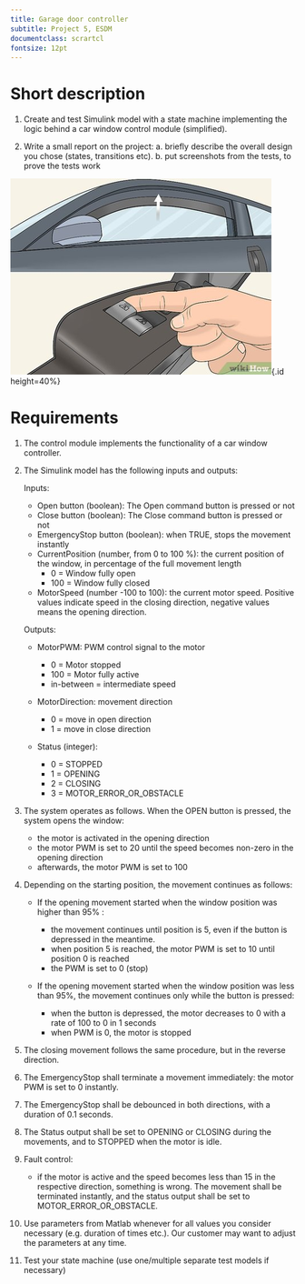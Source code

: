 ```yaml
---
title: Garage door controller
subtitle: Project 5, ESDM
documentclass: scrartcl
fontsize: 12pt
---
```


# Short description

1. Create and test Simulink model with a state machine implementing the logic behind a car window control module (simplified).

2. Write a small report on the project:
   a. briefly describe the overall design you chose (states, transitions etc).
   b. put screenshots from the tests, to prove the tests work
   
![Car window control module](img/CarWindow.jpg){.id height=40%}

# Requirements

1. The control module implements the functionality of a car window controller.
   
2. The Simulink model has the following inputs and outputs:
    
    Inputs:

    - Open button (boolean): The Open command button is pressed or not
    - Close button (boolean): The Close command button is pressed or not
    - EmergencyStop button (boolean): when TRUE, stops the movement instantly
    - CurrentPosition (number, from 0 to 100 %): the current position of the window, in percentage of the full movement length
        - 0 = Window fully open
        - 100 = Window fully closed
    - MotorSpeed (number -100 to 100): the current motor speed. Positive values indicate speed in the closing direction, negative values means the opening direction.
        
    Outputs:
    
    - MotorPWM: PWM control signal to the motor
        - 0 = Motor stopped
        - 100 = Motor fully active
        - in-between = intermediate speed
        
    - MotorDirection: movement direction
        - 0 = move in open direction
        - 1 = move in close direction
        
    - Status (integer):
        - 0 = STOPPED
        - 1 = OPENING
        - 2 = CLOSING
        - 3 = MOTOR_ERROR_OR_OBSTACLE
        
4. The system operates as follows. When the OPEN button is pressed, the system opens the window:

    - the motor is activated in the opening direction
    - the motor PWM is set to 20 until the speed becomes non-zero in the opening direction
    - afterwards, the motor PWM is set to 100

5. Depending on the starting position, the movement continues as follows:

    - If the opening movement started when the window position was higher than 95% :
        - the movement continues until position is 5, even if the button is depressed in the meantime. 
        - when position 5 is reached, the motor PWM is set to 10 until position 0 is reached
        - the PWM is set to 0 (stop)
  
    - If the opening movement started when the window position was less than 95%, the movement continues only while the button is pressed:
        - when the button is depressed, the motor decreases to 0 with a rate of 100 to 0 in 1 seconds
        - when PWM is 0, the motor is stopped
  
6. The closing movement follows the same procedure, but in the reverse direction.

7. The EmergencyStop shall terminate a movement immediately: the motor PWM is set to 0 instantly.

7. The EmergencyStop shall be debounced in both directions, with a duration of 0.1 seconds.

8. The Status output shall be set to OPENING or CLOSING during the movements, and to STOPPED when the motor is idle.

7. Fault control:
   - if the motor is active and the speed becomes less than 15 in the respective direction, something is wrong. 
   The movement shall be terminated instantly, and the status output shall be set to MOTOR_ERROR_OR_OBSTACLE.
   
5. Use parameters from Matlab whenever for all values you consider necessary (e.g. duration of times etc.).
Our customer may want to adjust the parameters at any time.

6. Test your state machine (use one/multiple separate test models if necessary)

